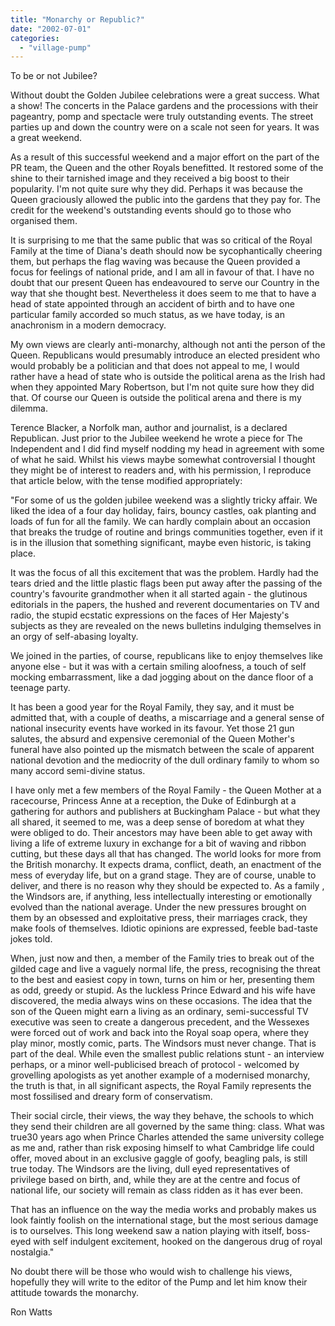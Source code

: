 ```yaml
---
title: "Monarchy or Republic?"
date: "2002-07-01"
categories: 
  - "village-pump"
---
```


To be or not Jubilee?

Without doubt the Golden Jubilee celebrations were a great success. What a show! The concerts in the Palace gardens and the processions with their pageantry, pomp and spectacle were truly outstanding events. The street parties up and down the country were on a scale not seen for years. It was a great weekend.

As a result of this successful weekend and a major effort on the part of the PR team, the Queen and the other Royals benefitted. It restored some of the shine to their tarnished image and they received a big boost to their popularity. I'm not quite sure why they did. Perhaps it was because the Queen graciously allowed the public into the gardens that they pay for. The credit for the weekend's outstanding events should go to those who organised them.

It is surprising to me that the same public that was so critical of the Royal Family at the time of Diana's death should now be sycophantically cheering them, but perhaps the flag waving was because the Queen provided a focus for feelings of national pride, and I am all in favour of that. I have no doubt that our present Queen has endeavoured to serve our Country in the way that she thought best. Nevertheless it does seem to me that to have a head of state appointed through an accident of birth and to have one particular family accorded so much status, as we have today, is an anachronism in a modern democracy.

My own views are clearly anti-monarchy, although not anti the person of the Queen. Republicans would presumably introduce an elected president who would probably be a politician and that does not appeal to me, I would rather have a head of state who is outside the political arena as the Irish had when they appointed Mary Robertson, but I'm not quite sure how they did that. Of course our Queen is outside the political arena and there is my dilemma.

Terence Blacker, a Norfolk man, author and journalist, is a declared Republican. Just prior to the Jubilee weekend he wrote a piece for The Independent and I did find myself nodding my head in agreement with some of what he said. Whilst his views maybe somewhat controversial I thought they might be of interest to readers and, with his permission, I reproduce that article below, with the tense modified appropriately:

"For some of us the golden jubilee weekend was a slightly tricky affair. We liked the idea of a four day holiday, fairs, bouncy castles, oak planting and loads of fun for all the family. We can hardly complain about an occasion that breaks the trudge of routine and brings communities together, even if it is in the illusion that something significant, maybe even historic, is taking place.

It was the focus of all this excitement that was the problem. Hardly had the tears dried and the little plastic flags been put away after the passing of the country's favourite grandmother when it all started again - the glutinous editorials in the papers, the hushed and reverent documentaries on TV and radio, the stupid ecstatic expressions on the faces of Her Majesty's subjects as they are revealed on the news bulletins indulging themselves in an orgy of self-abasing loyalty.

We joined in the parties, of course, republicans like to enjoy themselves like anyone else - but it was with a certain smiling aloofness, a touch of self mocking embarrassment, like a dad jogging about on the dance floor of a teenage party.

It has been a good year for the Royal Family, they say, and it must be admitted that, with a couple of deaths, a miscarriage and a general sense of national insecurity events have worked in its favour. Yet those 21 gun salutes, the absurd and expensive ceremonial of the Queen Mother's funeral have also pointed up the mismatch between the scale of apparent national devotion and the mediocrity of the dull ordinary family to whom so many accord semi-divine status.

I have only met a few members of the Royal Family - the Queen Mother at a racecourse, Princess Anne at a reception, the Duke of Edinburgh at a gathering for authors and publishers at Buckingham Palace - but what they all shared, it seemed to me, was a deep sense of boredom at what they were obliged to do. Their ancestors may have been able to get away with living a life of extreme luxury in exchange for a bit of waving and ribbon cutting, but these days all that has changed. The world looks for more from the British monarchy. It expects drama, conflict, death, an enactment of the mess of everyday life, but on a grand stage. They are of course, unable to deliver, and there is no reason why they should be expected to. As a family , the Windsors are, if anything, less intellectually interesting or emotionally evolved than the national average. Under the new pressures brought on them by an obsessed and exploitative press, their marriages crack, they make fools of themselves. Idiotic opinions are expressed, feeble bad-taste jokes told.

When, just now and then, a member of the Family tries to break out of the gilded cage and live a vaguely normal life, the press, recognising the threat to the best and easiest copy in town, turns on him or her, presenting them as odd, greedy or stupid. As the luckless Prince Edward and his wife have discovered, the media always wins on these occasions. The idea that the son of the Queen might earn a living as an ordinary, semi-successful TV executive was seen to create a dangerous precedent, and the Wessexes were forced out of work and back into the Royal soap opera, where they play minor, mostly comic, parts. The Windsors must never change. That is part of the deal. While even the smallest public relations stunt - an interview perhaps, or a minor well-publicised breach of protocol - welcomed by grovelling apologists as yet another example of a modernised monarchy, the truth is that, in all significant aspects, the Royal Family represents the most fossilised and dreary form of conservatism.

Their social circle, their views, the way they behave, the schools to which they send their children are all governed by the same thing: class. What was true30 years ago when Prince Charles attended the same university college as me and, rather than risk exposing himself to what Cambridge life could offer, moved about in an exclusive gaggle of goofy, beagling pals, is still true today. The Windsors are the living, dull eyed representatives of privilege based on birth, and, while they are at the centre and focus of national life, our society will remain as class ridden as it has ever been.

That has an influence on the way the media works and probably makes us look faintly foolish on the international stage, but the most serious damage is to ourselves. This long weekend saw a nation playing with itself, boss-eyed with self indulgent excitement, hooked on the dangerous drug of royal nostalgia."

No doubt there will be those who would wish to challenge his views, hopefully they will write to the editor of the Pump and let him know their attitude towards the monarchy.

Ron Watts
